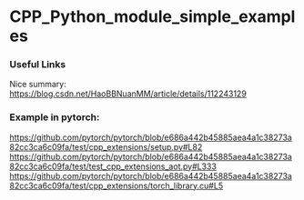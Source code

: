 # CPP_Python_module_simple_examples


### Useful Links

Nice summary: https://blog.csdn.net/HaoBBNuanMM/article/details/112243129

### Example in pytorch:
https://github.com/pytorch/pytorch/blob/e686a442b45885aea4a1c38273a82cc3ca6c09fa/test/cpp_extensions/setup.py#L82
https://github.com/pytorch/pytorch/blob/e686a442b45885aea4a1c38273a82cc3ca6c09fa/test/test_cpp_extensions_aot.py#L333
https://github.com/pytorch/pytorch/blob/e686a442b45885aea4a1c38273a82cc3ca6c09fa/test/cpp_extensions/torch_library.cu#L5


